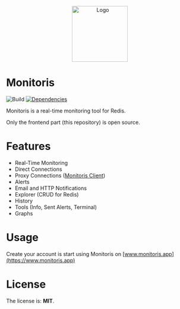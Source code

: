 <p align="center">
    <img 
        alt="Logo" 
        src="https://www.monitoris.app/resources/images/logo.png"
        height="150"/>
</p>

# Monitoris

![Build](https://github.com/leclercb/monitoris-app/workflows/Build/badge.svg?branch=master)
[![Dependencies](https://david-dm.org/leclercb/monitoris-app/status.svg)](https://david-dm.org/leclercb/monitoris-app)

Monitoris is a real-time monitoring tool for Redis.

Only the frontend part (this repository) is open source.

# Features

* Real-Time Monitoring
* Direct Connections
* Proxy Connections ([Monitoris Client](https://github.com/leclercb/monitoris-client))
* Alerts
* Email and HTTP Notifications
* Explorer (CRUD for Redis)
* History
* Tools (Info, Sent Alerts, Terminal)
* Graphs

# Usage

Create your account is start using Monitoris on [www.monitoris.app](https://www.monitoris.app)

# License

The license is: **MIT**.
